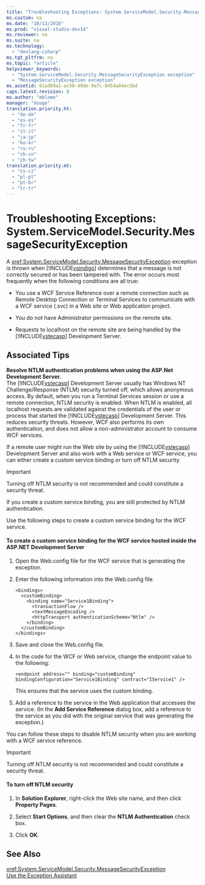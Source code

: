 ```yaml
---
title: "Troubleshooting Exceptions: System.ServiceModel.Security.MessageSecurityException"
ms.custom: na
ms.date: "10/13/2016"
ms.prod: "visual-studio-dev14"
ms.reviewer: na
ms.suite: na
ms.technology: 
  - "devlang-csharp"
ms.tgt_pltfrm: na
ms.topic: "article"
helpviewer_keywords: 
  - "System.ServiceModel.Security.MessageSecurityException exception"
  - "MessageSecurityException exception"
ms.assetid: 61ad69a1-ac50-49de-9a7c-8454a84ec5bd
caps.latest.revision: 8
ms.author: "mblome"
manager: "douge"
translation.priority.ht: 
  - "de-de"
  - "es-es"
  - "fr-fr"
  - "it-it"
  - "ja-jp"
  - "ko-kr"
  - "ru-ru"
  - "zh-cn"
  - "zh-tw"
translation.priority.mt: 
  - "cs-cz"
  - "pl-pl"
  - "pt-br"
  - "tr-tr"
---
```

# Troubleshooting Exceptions: System.ServiceModel.Security.MessageSecurityException
A <xref:System.ServiceModel.Security.MessageSecurityException> exception is thrown when [!INCLUDE[vsindigo](../datatools/includes/vsindigo_md.md)] determines that a message is not correctly secured or has been tampered with. The error occurs most frequently when the following conditions are all true:  
  
-   You use a WCF Service Reference over a remote connection such as Remote Desktop Connection or Terminal Services to communicate with a WCF service (.svc) in a Web site or Web application project.  
  
-   You do not have Administrator permissions on the remote site.  
  
-   Requests to localhost on the remote site are being handled by the [!INCLUDE[vstecasp](../codequality/includes/vstecasp_md.md)] Development Server.  
  
## Associated Tips  
 **Resolve NTLM authentication problems when using the ASP.Net Development Server.**  
 The [!INCLUDE[vstecasp](../codequality/includes/vstecasp_md.md)] Development Server usually has Windows NT Challenge/Response (NTLM) security turned off, which allows anonymous access. By default, when you run a Terminal Services session or use a remote connection, NTLM security is enabled. When NTLM is enabled, all localhost requests are validated against the credentials of the user or process that started the [!INCLUDE[vstecasp](../codequality/includes/vstecasp_md.md)] Development Server. This reduces security threats. However, WCF also performs its own authentication, and does not allow a non-administrator account to consume WCF services.  
  
 If a remote user might run the Web site by using the [!INCLUDE[vstecasp](../codequality/includes/vstecasp_md.md)] Development Server and also work with a Web service or WCF service, you can either create a custom service binding or turn off NTLM security.  
  
> [!IMPORTANT]
>  Turning off NTLM security is not recommended and could constitute a security threat.  
  
 If you create a custom service binding, you are still protected by NTLM authentication.  
  
 Use the following steps to create a custom service binding for the WCF service.  
  
#### To create a custom service binding for the WCF service hosted inside the ASP.NET Development Server  
  
1.  Open the Web.config file for the WCF service that is generating the exception.  
  
2.  Enter the following information into the Web.config file.  
  
    ```  
    <bindings>  
      <customBinding>  
        <binding name="Service1Binding">  
          <transactionFlow />  
          <textMessageEncoding />  
          <httpTransport authenticationScheme="Ntlm" />  
        </binding>  
      </customBinding>  
    </bindings>  
    ```  
  
3.  Save and close the Web.config file.  
  
4.  In the code for the WCF or Web service, change the endpoint value to the following:  
  
    ```  
    <endpoint address="" binding="customBinding" bindingConfiguration="Service1Binding" contract="IService1" />  
    ```  
  
     This ensures that the service uses the custom binding.  
  
5.  Add a reference to the service in the Web application that accesses the service. (In the **Add Service Reference** dialog box, add a reference to the service as you did with the original service that was generating the exception.)  
  
 You can follow these steps to disable NTLM security when you are working with a WCF service reference.  
  
> [!IMPORTANT]
>  Turning off NTLM security is not recommended and could constitute a security threat.  
  
#### To turn off NTLM security  
  
1.  In **Solution Explorer**, right-click the Web site name, and then click **Property Pages**.  
  
2.  Select **Start Options**, and then clear the **NTLM Authentication** check box.  
  
3.  Click **OK**.  
  
## See Also  
 <xref:System.ServiceModel.Security.MessageSecurityException>   
 [Use the Exception Assistant](../Topic/How%20to:%20Use%20the%20Exception%20Assistant.md)